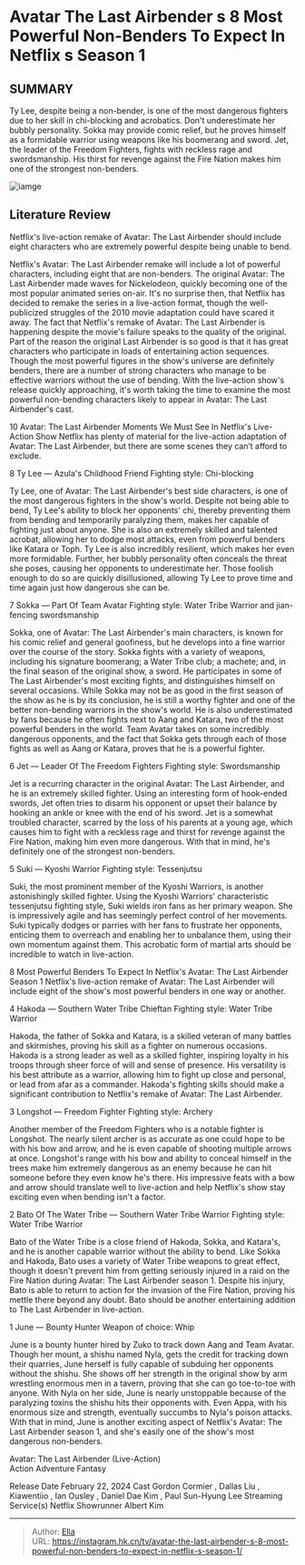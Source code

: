 # Avatar The Last Airbender s 8 Most Powerful Non-Benders To Expect In Netflix s Season 1


## SUMMARY 


 Ty Lee, despite being a non-bender, is one of the most dangerous fighters due to her skill in chi-blocking and acrobatics. Don&#39;t underestimate her bubbly personality. 
 Sokka may provide comic relief, but he proves himself as a formidable warrior using weapons like his boomerang and sword. 
 Jet, the leader of the Freedom Fighters, fights with reckless rage and swordsmanship. His thirst for revenge against the Fire Nation makes him one of the strongest non-benders. 

![iamge](https://static1.srcdn.com/wordpress/wp-content/uploads/2024/01/june-suki-and-jet-from-netflix-avatar-the-last-air-bender-live-action.jpg)

## Literature Review

Netflix&#39;s live-action remake of Avatar: The Last Airbender should include eight characters who are extremely powerful despite being unable to bend.




Netflix&#39;s Avatar: The Last Airbender remake will include a lot of powerful characters, including eight that are non-benders. The original Avatar: The Last Airbender made waves for Nickelodeon, quickly becoming one of the most popular animated series on-air. It&#39;s no surprise then, that Netflix has decided to remake the series in a live-action format, though the well-publicized struggles of the 2010 movie adaptation could have scared it away. The fact that Netflix&#39;s remake of Avatar: The Last Airbender is happening despite the movie&#39;s failure speaks to the quality of the original.
Part of the reason the original Last Airbender is so good is that it has great characters who participate in loads of entertaining action sequences. Though the most powerful figures in the show&#39;s universe are definitely benders, there are a number of strong characters who manage to be effective warriors without the use of bending. With the live-action show&#39;s release quickly approaching, it&#39;s worth taking the time to examine the most powerful non-bending characters likely to appear in Avatar: The Last Airbender&#39;s cast.
            
 
 10 Avatar: The Last Airbender Moments We Must See In Netflix&#39;s Live-Action Show 
Netflix has plenty of material for the live-action adaptation of Avatar: The Last Airbender, but there are some scenes they can’t afford to exclude.












 








 8  Ty Lee — Azula&#39;s Childhood Friend 
Fighting style: Chi-blocking
        

Ty Lee, one of Avatar: The Last Airbender&#39;s best side characters, is one of the most dangerous fighters in the show&#39;s world. Despite not being able to bend, Ty Lee&#39;s ability to block her opponents&#39; chi, thereby preventing them from bending and temporarily paralyzing them, makes her capable of fighting just about anyone. She is also an extremely skilled and talented acrobat, allowing her to dodge most attacks, even from powerful benders like Katara or Toph.
Ty Lee is also incredibly resilient, which makes her even more formidable. Further, her bubbly personality often conceals the threat she poses, causing her opponents to underestimate her. Those foolish enough to do so are quickly disillusioned, allowing Ty Lee to prove time and time again just how dangerous she can be.





 7  Sokka — Part Of Team Avatar 
Fighting style: Water Tribe Warrior and jian-fencing swordsmanship


 







Sokka, one of Avatar: The Last Airbender&#39;s main characters, is known for his comic relief and general goofiness, but he develops into a fine warrior over the course of the story. Sokka fights with a variety of weapons, including his signature boomerang; a Water Tribe club; a machete; and, in the final season of the original show, a sword. He participates in some of The Last Airbender&#39;s most exciting fights, and distinguishes himself on several occasions.
While Sokka may not be as good in the first season of the show as he is by its conclusion, he is still a worthy fighter and one of the better non-bending warriors in the show&#39;s world. He is also underestimated by fans because he often fights next to Aang and Katara, two of the most powerful benders in the world. Team Avatar takes on some incredibly dangerous opponents, and the fact that Sokka gets through each of those fights as well as Aang or Katara, proves that he is a powerful fighter.





 6  Jet — Leader Of The Freedom Fighters 
Fighting style: Swordsmanship


 







Jet is a recurring character in the original Avatar: The Last Airbender, and he is an extremely skilled fighter. Using an interesting form of hook-ended swords, Jet often tries to disarm his opponent or upset their balance by hooking an ankle or knee with the end of his sword. Jet is a somewhat troubled character, scarred by the loss of his parents at a young age, which causes him to fight with a reckless rage and thirst for revenge against the Fire Nation, making him even more dangerous. With that in mind, he&#39;s definitely one of the strongest non-benders.





 5  Suki — Kyoshi Warrior 
Fighting style: Tessenjutsu
        

Suki, the most prominent member of the Kyoshi Warriors, is another astonishingly skilled fighter. Using the Kyoshi Warriors&#39; characteristic tessenjutsu fighting style, Suki wields iron fans as her primary weapon. She is impressively agile and has seemingly perfect control of her movements. Suki typically dodges or parries with her fans to frustrate her opponents, enticing them to overreach and enabling her to unbalance them, using their own momentum against them. This acrobatic form of martial arts should be incredible to watch in live-action.
            
 
 8 Most Powerful Benders To Expect In Netflix&#39;s Avatar: The Last Airbender Season 1 
Netflix&#39;s live-action remake of Avatar: The Last Airbender will include eight of the show&#39;s most powerful benders in one way or another.








 4  Hakoda — Southern Water Tribe Chieftan 
Fighting style: Water Tribe Warrior
        

Hakoda, the father of Sokka and Katara, is a skilled veteran of many battles and skirmishes, proving his skill as a fighter on numerous occasions. Hakoda is a strong leader as well as a skilled fighter, inspiring loyalty in his troops through sheer force of will and sense of presence. His versatility is his best attribute as a warrior, allowing him to fight up close and personal, or lead from afar as a commander. Hakoda&#39;s fighting skills should make a significant contribution to Netflix&#39;s remake of Avatar: The Last Airbender.





 3  Longshot — Freedom Fighter 
Fighting style: Archery
        

Another member of the Freedom Fighters who is a notable fighter is Longshot. The nearly silent archer is as accurate as one could hope to be with his bow and arrow, and he is even capable of shooting multiple arrows at once. Longshot&#39;s range with his bow and ability to conceal himself in the trees make him extremely dangerous as an enemy because he can hit someone before they even know he&#39;s there. His impressive feats with a bow and arrow should translate well to live-action and help Netflix&#39;s show stay exciting even when bending isn&#39;t a factor.





 2  Bato Of The Water Tribe — Southern Water Tribe Warrior 
Fighting style: Water Tribe Warrior
        

Bato of the Water Tribe is a close friend of Hakoda, Sokka, and Katara&#39;s, and he is another capable warrior without the ability to bend. Like Sokka and Hakoda, Bato uses a variety of Water Tribe weapons to great effect, though it doesn&#39;t prevent him from getting seriously injured in a raid on the Fire Nation during Avatar: The Last Airbender season 1. Despite his injury, Bato is able to return to action for the invasion of the Fire Nation, proving his mettle there beyond any doubt. Bato should be another entertaining addition to The Last Airbender in live-action.





 1  June — Bounty Hunter 
Weapon of choice: Whip
        

June is a bounty hunter hired by Zuko to track down Aang and Team Avatar. Though her mount, a shishu named Nyla, gets the credit for tracking down their quarries, June herself is fully capable of subduing her opponents without the shishu. She shows off her strength in the original show by arm wrestling enormous men in a tavern, proving that she can go toe-to-toe with anyone.
With Nyla on her side, June is nearly unstoppable because of the paralyzing toxins the shishu hits their opponents with. Even Appa, with his enormous size and strength, eventually succumbs to Nyla&#39;s poison attacks. With that in mind, June is another exciting aspect of Netflix&#39;s Avatar: The Last Airbender season 1, and she&#39;s easily one of the show&#39;s most dangerous non-benders.
        


  Avatar: The Last Airbender (Live-Action)  
Action
Adventure
Fantasy



  Release Date    February 22, 2024     Cast    Gordon Cormier , Dallas Liu , Kiawentiio , Ian Ousley , Daniel Dae Kim , Paul Sun-Hyung Lee     Streaming Service(s)    Netflix     Showrunner    Albert Kim    



---

> Author: [Ella](https://instagram.hk.cn/)  
> URL: https://instagram.hk.cn/tv/avatar-the-last-airbender-s-8-most-powerful-non-benders-to-expect-in-netflix-s-season-1/  


